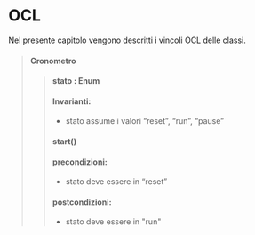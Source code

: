 
# OCL
Nel presente capitolo vengono descritti i vincoli OCL delle classi.

> #### **Cronometro**
>> #### stato : Enum 
>> #### **Invarianti**:
>> - stato assume i valori “reset”, “run”, “pause”
>> #### start()
>> #### precondizioni:
>> - stato deve essere in “reset”
>> #### postcondizioni:
>> - stato deve essere in "run"

<div class="page-break"></div>
